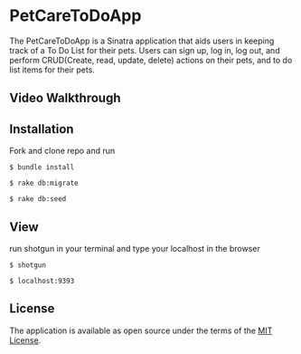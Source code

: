 # PetCareToDoApp
The PetCareToDoApp is a Sinatra application that aids users in keeping track of a To Do List for their pets. Users can sign up, log in, log out, and perform CRUD(Create, read, update, delete) actions on their pets, and to do list items for their pets.

## Video Walkthrough


## Installation

Fork and clone repo and run
```
$ bundle install

$ rake db:migrate

$ rake db:seed
```

## View

run shotgun in your terminal and type your localhost in the browser 
```
$ shotgun

$ localhost:9393
```

## License
The application is available as open source under the terms of the [MIT License](https://opensource.org/licenses/MIT).